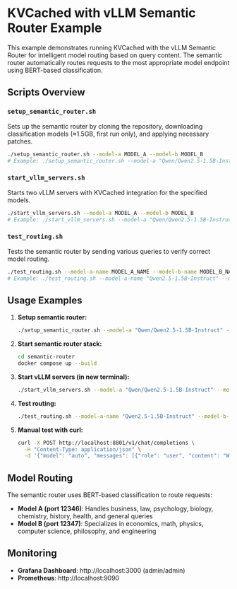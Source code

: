 # KVCached with vLLM Semantic Router Example

This example demonstrates running KVCached with the vLLM Semantic Router for intelligent model routing based on query content. The semantic router automatically routes requests to the most appropriate model endpoint using BERT-based classification.

## Scripts Overview

### `setup_semantic_router.sh`
Sets up the semantic router by cloning the repository, downloading classification models (≈1.5GB, first run only), and applying necessary patches.

```bash
./setup_semantic_router.sh --model-a MODEL_A --model-b MODEL_B
# Example: ./setup_semantic_router.sh --model-a "Qwen/Qwen2.5-1.5B-Instruct" --model-b "Qwen/Qwen1.5-1.8B"
```

### `start_vllm_servers.sh`
Starts two vLLM servers with KVCached integration for the specified models.

```bash
./start_vllm_servers.sh --model-a MODEL_A --model-b MODEL_B
# Example: ./start_vllm_servers.sh --model-a "Qwen/Qwen2.5-1.5B-Instruct" --model-b "Qwen/Qwen1.5-1.8B"
```

### `test_routing.sh`
Tests the semantic router by sending various queries to verify correct model routing.

```bash
./test_routing.sh --model-a-name MODEL_A_NAME --model-b-name MODEL_B_NAME
# Example: ./test_routing.sh --model-a-name "Qwen2.5-1.5B-Instruct" --model-b-name "Qwen1.5-1.8B"
```

## Usage Examples

1. **Setup semantic router:**

   ```bash
   ./setup_semantic_router.sh --model-a "Qwen/Qwen2.5-1.5B-Instruct" --model-b "Qwen/Qwen1.5-1.8B"
   ```

2. **Start semantic router stack:**

   ```bash
   cd semantic-router
   docker compose up --build
   ```

3. **Start vLLM servers (in new terminal):**

   ```bash
   ./start_vllm_servers.sh --model-a "Qwen/Qwen2.5-1.5B-Instruct" --model-b "Qwen/Qwen1.5-1.8B"
   ```

4. **Test routing:**

   ```bash
   ./test_routing.sh --model-a-name "Qwen2.5-1.5B-Instruct" --model-b-name "Qwen1.5-1.8B"
   ```

5. **Manual test with curl:**

   ```bash
   curl -X POST http://localhost:8801/v1/chat/completions \
     -H "Content-Type: application/json" \
     -d '{"model": "auto", "messages": [{"role": "user", "content": "What is the derivative of x^4?"}]}'
   ```

## Model Routing

The semantic router uses BERT-based classification to route requests:

- **Model A (port 12346)**: Handles business, law, psychology, biology, chemistry, history, health, and general queries
- **Model B (port 12347)**: Specializes in economics, math, physics, computer science, philosophy, and engineering

## Monitoring

- **Grafana Dashboard**: http://localhost:3000 (admin/admin)
- **Prometheus**: http://localhost:9090
